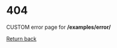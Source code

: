 <!--
title: Page not found
class: page-not-found
status: 404
-->

# 404

CUSTOM error page for **/examples/error/**

[Return back](/examples/error)